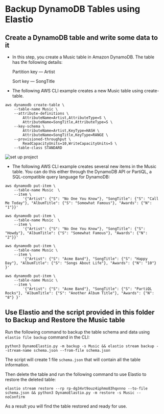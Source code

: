 # Backup DynamoDB Tables using Elastio

## Create a DynamoDB table and write some data to it

- In this step, you create a Music table in Amazon DynamoDB. The table has the following details:

    Partition key — Artist

    Sort key — SongTitle

- The following AWS CLI example creates a new Music table using create-table.

```
aws dynamodb create-table \
    --table-name Music \
    --attribute-definitions \
        AttributeName=Artist,AttributeType=S \
        AttributeName=SongTitle,AttributeType=S \
    --key-schema \
        AttributeName=Artist,KeyType=HASH \
        AttributeName=SongTitle,KeyType=RANGE \
    --provisioned-throughput \
        ReadCapacityUnits=10,WriteCapacityUnits=5 \
    --table-class STANDARD
```
![set up project](https://i.postimg.cc/MGnM0nrv/1111.png)

- The following AWS CLI example creates several new items in the Music table. You can do this either through the DynamoDB API or PartiQL, a SQL-compatible query language for DynamoDB:
```
aws dynamodb put-item \
    --table-name Music  \
    --item \
        '{"Artist": {"S": "No One You Know"}, "SongTitle": {"S": "Call Me Today"}, "AlbumTitle": {"S": "Somewhat Famous"}, "Awards": {"N": "1"}}'

aws dynamodb put-item \
    --table-name Music  \
    --item \
        '{"Artist": {"S": "No One You Know"}, "SongTitle": {"S": "Howdy"}, "AlbumTitle": {"S": "Somewhat Famous"}, "Awards": {"N": "2"}}'

aws dynamodb put-item \
    --table-name Music \
    --item \
        '{"Artist": {"S": "Acme Band"}, "SongTitle": {"S": "Happy Day"}, "AlbumTitle": {"S": "Songs About Life"}, "Awards": {"N": "10"} }'

aws dynamodb put-item \
    --table-name Music \
    --item \
        '{"Artist": {"S": "Acme Band"}, "SongTitle": {"S": "PartiQL Rocks"}, "AlbumTitle": {"S": "Another Album Title"}, "Awards": {"N": "8"} }'
```


## Use Elastio and the script provided in this folder to Backup and Restore the Music table

Run the following command to backup the table schema and data using `elastio file backup` command in the CLI:

```
python3 DynamoElastio.py -m backup -s Music && elastio stream backup --stream-name schema.json --from-file schema.json
```

The script will create 1 file `schema.json` that will contain all the table information.

Then delete the table and run the following command to use Elastio to restore the deleted table:

```
elastio stream restore --rp rp-dg34vt9ouz4iphmo83hqxnno --to-file schema.json && python3 DynamoElastio.py -m restore -s Music --noConfirm
```

As a result you will find the table restored and ready for use.
